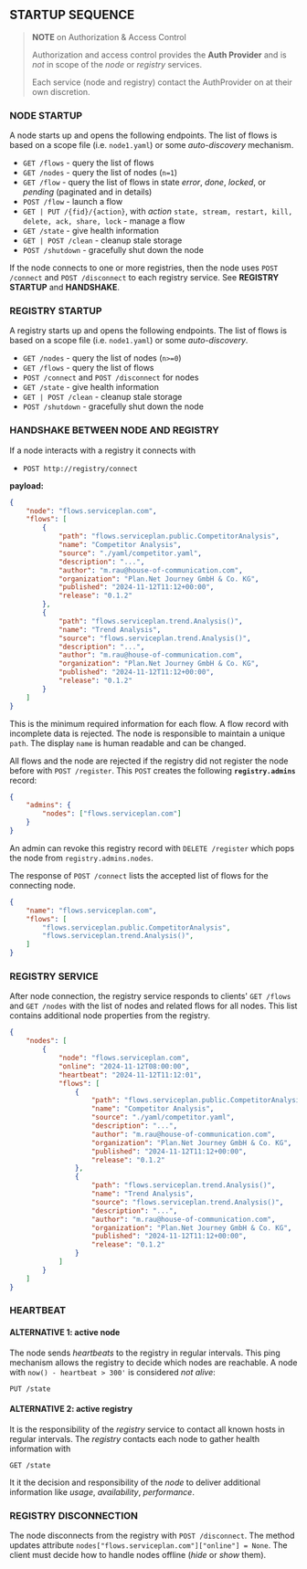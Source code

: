 ## STARTUP SEQUENCE

> **NOTE** on Authorization & Access Control
> 
> Authorization and access control provides the **Auth Provider** and is _not_ 
> in scope of the _node_ or _registry_ services.
>
> Each service (node and registry) contact the AuthProvider on at their own
> discretion.

### NODE STARTUP
A node starts up and opens the following endpoints. The list of flows is based on a scope file (i.e. `node1.yaml`) or some _auto-discovery_ mechanism.
* `GET /flows` - query the list of flows
* `GET /nodes` - query the list of nodes (`n=1`)
* `GET /flow` - query the list of flows in state _error_, _done_, _locked_, or _pending_ (paginated and in details)
* `POST /flow` - launch a flow
* `GET | PUT /{fid}/{action}`, with _action_ `state, stream, restart, kill, delete, ack, share, lock` - manage a flow
* `GET /state`  - give health information
* `GET | POST /clean` - cleanup stale storage
* `POST /shutdown` - gracefully shut down the node

If the node connects to one or more registries, then the node uses `POST /connect` and `POST /disconnect` to each registry service. See **REGISTRY STARTUP** and **HANDSHAKE**.

### REGISTRY STARTUP
A registry starts up and opens the following endpoints. The list of flows is based on a scope file (i.e. `node1.yaml`) or some _auto-discovery_. 
* `GET /nodes` - query the list of nodes (`n>=0`)
* `GET /flows` - query the list of flows
* `POST /connect` and `POST /disconnect` for nodes
* `GET /state`  - give health information
* `GET | POST /clean` - cleanup stale storage
* `POST /shutdown` - gracefully shut down the node

### HANDSHAKE BETWEEN NODE AND REGISTRY
If a node interacts with a registry it connects with 
* `POST http://registry/connect` 

**payload:**
```json
{
    "node": "flows.serviceplan.com",
    "flows": [
        {
            "path": "flows.serviceplan.public.CompetitorAnalysis",
            "name": "Competitor Analysis",
            "source": "./yaml/competitor.yaml",
            "description": "...",
            "author": "m.rau@house-of-communication.com",
            "organization": "Plan.Net Journey GmbH & Co. KG",
            "published": "2024-11-12T11:12+00:00",
            "release": "0.1.2"
        },
        {
            "path": "flows.serviceplan.trend.Analysis()",
            "name": "Trend Analysis",
            "source": "flows.serviceplan.trend.Analysis()",
            "description": "...",
            "author": "m.rau@house-of-communication.com",
            "organization": "Plan.Net Journey GmbH & Co. KG",
            "published": "2024-11-12T11:12+00:00",
            "release": "0.1.2"
        }
    ]
}
```
This is the minimum required information for each flow. A flow record with incomplete data is rejected. The node is responsible to maintain a unique `path`. The display `name` is human readable and can be changed.

All flows and the node are rejected if the registry did not register the node before with `POST /register`. This `POST` creates the following **`registry.admins`** record:
```json
{
    "admins": {
        "nodes": ["flows.serviceplan.com"]
    }
}
```

An admin can revoke this registry record with `DELETE /register` which pops the node from `registry.admins.nodes`.

The response of `POST /connect` lists the accepted list of flows for the connecting node.
```json
{
    "name": "flows.serviceplan.com",
    "flows": [
        "flows.serviceplan.public.CompetitorAnalysis",
        "flows.serviceplan.trend.Analysis()",
    ]
}
```
### REGISTRY SERVICE
After node connection, the registry service responds to clients' `GET /flows` and `GET /nodes` with the list of nodes and related flows for all nodes. This list contains additional node properties from the registry.

```json
{
    "nodes": [
        {
            "node": "flows.serviceplan.com",
            "online": "2024-11-12T08:00:00",
            "heartbeat": "2024-11-12T11:12:01",
            "flows": [
                {
                    "path": "flows.serviceplan.public.CompetitorAnalysis",
                    "name": "Competitor Analysis",
                    "source": "./yaml/competitor.yaml",
                    "description": "...",
                    "author": "m.rau@house-of-communication.com",
                    "organization": "Plan.Net Journey GmbH & Co. KG",
                    "published": "2024-11-12T11:12+00:00",
                    "release": "0.1.2"
                },
                {
                    "path": "flows.serviceplan.trend.Analysis()",
                    "name": "Trend Analysis",
                    "source": "flows.serviceplan.trend.Analysis()",
                    "description": "...",
                    "author": "m.rau@house-of-communication.com",
                    "organization": "Plan.Net Journey GmbH & Co. KG",
                    "published": "2024-11-12T11:12+00:00",
                    "release": "0.1.2"
                }
            ]
        }
    ]
}
```

### HEARTBEAT
#### ALTERNATIVE 1: active node
The node sends _heartbeats_ to the registry in regular intervals. This ping mechanism allows the registry to decide which nodes are reachable. A node with `now() - heartbeat > 300'` is considered _not alive_:
```
PUT /state
```

#### ALTERNATIVE 2: active registry
It is the responsibility of the _registry_ service to contact all known hosts in regular intervals. The _registry_ contacts each node to gather health information with
```
GET /state
```

It it the decision and responsibility of the _node_ to deliver additional information like _usage_, _availability_, _performance_.

### REGISTRY DISCONNECTION
The node disconnects from the registry with `POST /disconnect`. The method updates attribute `nodes["flows.serviceplan.com"]["online"] = None`. The client must decide how to handle nodes offline (_hide_ or _show_ them).
